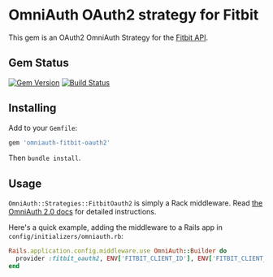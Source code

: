 # OmniAuth OAuth2 strategy for Fitbit
This gem is an OAuth2 OmniAuth Strategy for the [Fitbit API](https://wiki.fitbit.com/display/API/OAuth+2.0).

## Gem Status
[![Gem Version](https://badge.fury.io/rb/omniauth-fitbit-oauth2.svg)](http://badge.fury.io/rb/omniauth-fitbit-oauth2)
[![Build Status](https://semaphoreci.com/api/v1/projects/2fae3e5c-5bb1-4cf6-8d58-de1656ff3751/425290/shields_badge.svg)](https://semaphoreci.com/codebender/omniauth-fitbit-oauth2)

## Installing

Add to your `Gemfile`:

```ruby
gem 'omniauth-fitbit-oauth2'
```

Then `bundle install`.

## Usage

`OmniAuth::Strategies::FitbitOauth2` is simply a Rack middleware. Read [the OmniAuth 2.0 docs](https://github.com/intridea/omniauth-oauth2) for detailed instructions.

Here's a quick example, adding the middleware to a Rails app in `config/initializers/omniauth.rb`:

```ruby
Rails.application.config.middleware.use OmniAuth::Builder do
  provider :fitbit_oauth2, ENV['FITBIT_CLIENT_ID'], ENV['FITBIT_CLIENT_SECRET']
end
```
